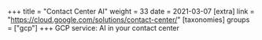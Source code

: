 +++
title = "Contact Center AI"
weight = 33
date = 2021-03-07
[extra]
link = "https://cloud.google.com/solutions/contact-center/"
[taxonomies]
groups = ["gcp"]
+++
GCP service: AI in your contact center

